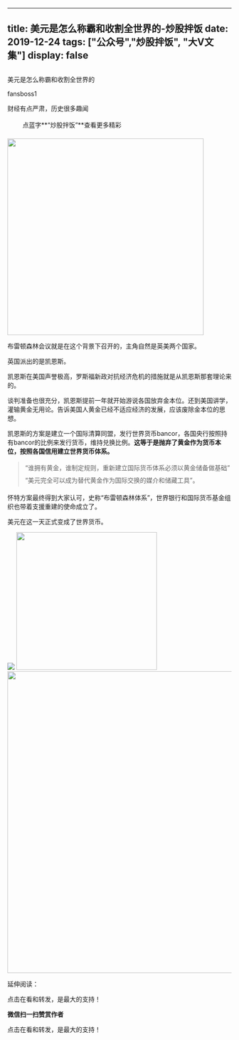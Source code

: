
---
title:   美元是怎么称霸和收割全世界的-炒股拌饭
date: 2019-12-24
tags: ["公众号","炒股拌饭", "大V文集"]
display: false
---


## 



美元是怎么称霸和收割全世界的




fansboss1




财经有点严肃，历史很多趣闻


<img class="__bg_gif" data-ratio="1" data-type="gif" data-w="400" src="https://mmbiz.qpic.cn/mmbiz_gif/Lvm6UAoJibrP9JEWQRXR3swLXRYlFicicbg2q6gYPiapiaCkPr8GibxibGO0jcDe76cnAUJ3KBkCmyTIZBueDAOslJ0Zw/640?wx_fmt=gif" style="margin-right: auto;margin-left: auto;font-size: 16px;text-align: left;border-width: 0px;border-color: currentcolor;text-indent: 2em;letter-spacing: 1px;font-family: 微软雅黑, sans-serif;vertical-align: middle;display: inline-block;overflow-wrap: break-word;box-sizing: border-box !important;word-wrap: break-word !important;visibility: visible !important;width: 30px !important;"/>&nbsp;点蓝字**“炒股拌饭”**查看更多精彩

<img class="rich_pages " data-ratio="0.75" data-type="jpeg" data-w="1280" data-s="300,640" data-copyright="0" src="https://mmbiz.qpic.cn/mmbiz_jpg/BSbL23YpK40hWPuVyEibKyjq1zibDI27HSoszFH0jC83AxGfpCpverojoKrDlIroPsyWEN4rgNJ2ql274ic4DNFsA/640?wx_fmt=jpeg" style="letter-spacing: 0.54px;text-align: left;text-indent: 0em;line-height: 27.2px;box-sizing: border-box !important;word-wrap: break-word !important;visibility: visible !important;width: 441px !important;"/>

布雷顿森林会议就是在这个背景下召开的，主角自然是英美两个国家。

英国派出的是凯恩斯。

凯恩斯在美国声誉极高，罗斯福新政对抗经济危机的措施就是从凯恩斯那套理论来的。

谈判准备也很充分，凯恩斯提前一年就开始游说各国放弃金本位。还到美国讲学，灌输黄金无用论。告诉美国人黄金已经不适应经济的发展，应该废除金本位的思想。

凯恩斯的方案是建立一个国际清算同盟，发行世界货币bancor，各国央行按照持有bancor的比例来发行货币，维持兑换比例。**这等于是抛弃了黄金作为货币本位，按照各国信用建立世界货币体系。**

> <section class="js_blockquote_digest"><section style="line-height: 2em;">“谁拥有黄金，谁制定规则，重新建立国际货币体系必须以黄金储备做基础”</section><section style="line-height: 2em;">“美元完全可以成为替代黄金作为国际交换的媒介和储藏工具”。</section></section>

怀特方案最终得到大家认可，史称“布雷顿森林体系”，世界银行和国际货币基金组织也带着支援重建的使命成立了。

美元在这一天正式变成了世界货币。

<img class="rich_pages" data-ratio="0.7972027972027972" data-s="300,640" src="https://mmbiz.qpic.cn/sz_mmbiz_png/tnE2st4BmibZ53cKm2r6Cn5VMdhLSgRSLlsYJqqrxgUZ27AJJTem4O53LegUXtRbnknGgon8yWteJGR4r8mG1wA/640?wx_fmt=png" data-type="png" data-w="572" style=""/>

<img class="rich_pages" data-ratio="0.9776876267748479" data-s="300,640" src="https://mmbiz.qpic.cn/sz_mmbiz_png/tnE2st4BmibZ53cKm2r6Cn5VMdhLSgRSLibfU5OWeAKsA6kWtl1NrkW6GutRudUyS6h7g3QVX5bISNscgFN8mqIA/640?wx_fmt=png" data-type="png" data-w="493" style="width: 316px;height: 309px;"/>

<img data-type="jpeg" class="" data-ratio="0.5361111111111111" data-w="1080" src="https://mmbiz.qpic.cn/mmbiz_jpg/BSbL23YpK40anhWbxpiaP1hgCWiblK2nsZy9NicVLicA3CoKzQPicomHmazY7bKwibr9Ge4j6XHGGicFDH9vH4Dh0xkag/640?wx_fmt=jpeg" style="box-sizing: border-box !important;word-wrap: break-word !important;visibility: visible !important;width: 677px !important;"/>

延伸阅读：

点击在看和转发，是最大的支持！


**微信扫一扫赞赏作者**






点击在看和转发，是最大的支持！








